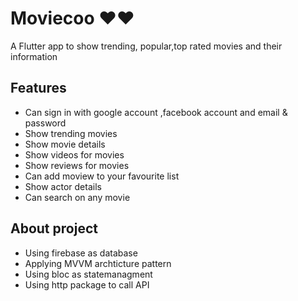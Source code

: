 
# Moviecoo ♥️♥️
A Flutter app to show trending, popular,top rated movies and their information



## Features
- Can sign in with google account ,facebook account and email & password
- Show trending movies
- Show movie details
- Show videos for movies 
- Show reviews for movies
- Can add moview to your favourite list
- Show actor details
- Can search on any movie
  
## About project
- Using firebase as database
- Applying MVVM archticture pattern
- Using bloc as statemanagment
- Using http package to call API 


